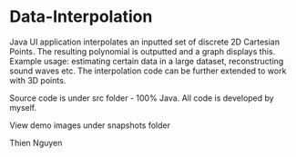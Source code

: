 # Data-Interpolation
Java UI application interpolates an inputted set of discrete 2D Cartesian Points. The resulting polynomial is outputted and a graph displays this. Example usage: estimating certain data in a large dataset, reconstructing sound waves etc. The interpolation code can be further extended to work with 3D points.

Source code is under src folder - 100% Java. All code is developed by myself.

View demo images under snapshots folder



Thien Nguyen
